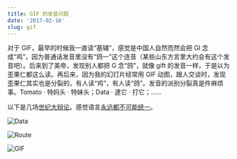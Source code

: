 ```yaml
---
title: GIF 的发音问题
date: '2017-02-16'
slug: gif
---
```


对于 GIF，最早的时候我一直读“基辅”，感觉是中国人自然而然会把 GI 念成“鸡”，因为普通话发音里没有“鸽一”这个连音（某些山东方言里大约会有这个发音吧）。后来到了美帝，发现别人都把 G 念“鸽”，就像 gift 的发音一样，于是以为歪果仁都这么读。再后来，因为我的幻灯片经常用 GIF 动图，跟人交谈时，发现歪果仁其实也是分裂的，有人读“鸡”，有人读“鸽”。发音的派别分裂真是件麻烦事。Tomato · 特妈头 · 特妹头；Data · 逮它 · 打它；……

以下是几场[世纪大辩论](http://theoatmeal.com/comics/gif)。感觉语言[永远都不可能统一](/cn/2014/01/comp-human-lang/)。

![Data](http://s3.amazonaws.com/theoatmeal-img/comics/gif/data.png)

![Route](http://s3.amazonaws.com/theoatmeal-img/comics/gif/route.png)

![GIF](http://s3.amazonaws.com/theoatmeal-img/comics/gif/gif.png)
